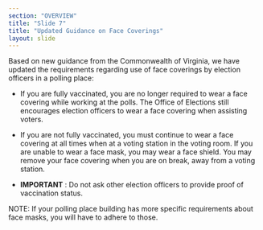 ```yaml
---
section: "OVERVIEW"
title: "Slide 7"
title: "Updated Guidance on Face Coverings"
layout: slide
---
```


Based on new guidance from the Commonwealth of Virginia, we have updated the requirements regarding use of face coverings by election officers in a polling place:

- If you are fully vaccinated, you are no longer required to wear a face covering while working at the polls. The Office of Elections still encourages election officers to wear a face covering when assisting voters.

- If you are not fully vaccinated, you must continue to wear a face covering at all times when at a voting station in the voting room. If you are unable to wear a face mask, you may wear a face shield. You may remove your face covering when you are on break, away from a voting station.

- **IMPORTANT** : Do not ask other election officers to provide proof of vaccination status.

NOTE: If your polling place building has more specific requirements about face masks, you will have to adhere to those.




